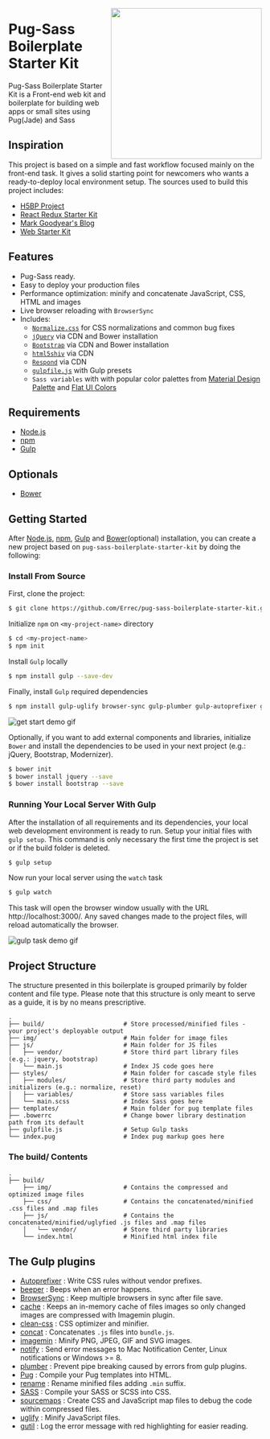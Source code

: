 <a><img src="http://res.cloudinary.com/dt4qeehms/image/upload/v1494509335/logo_njvnrz.png" height="300" align="right"></a>

# Pug-Sass Boilerplate Starter Kit

Pug-Sass Boilerplate Starter Kit is a Front-end web kit and boilerplate for building web apps or small sites using Pug(Jade) and Sass

## Inspiration

This project is based on a simple and fast workflow focused mainly on the front-end task. It gives a solid starting point for newcomers who wants a ready-to-deploy local environment setup. The sources used to build this project includes:

  * [H5BP Project](https://github.com/h5bp/html5-boilerplate)
  * [React Redux Starter Kit](https://github.com/davezuko/react-redux-starter-kit)
  * [Mark Goodyear's Blog](https://markgoodyear.com/2014/01/getting-started-with-gulp/)
  * [Web Starter Kit](https://github.com/google/web-starter-kit)

## Features

  * Pug-Sass ready.
  * Easy to deploy your production files
  * Performance optimization: minify and concatenate JavaScript, CSS, HTML and images
  * Live browser reloading with `BrowserSync`
  * Includes:
    * [`Normalize.css`](https://necolas.github.com/normalize.css/) for CSS normalizations and common bug fixes
    * [`jQuery`](https://jquery.com/) via CDN and Bower installation
    * [`Bootstrap`](http://getbootstrap.com/) via CDN and Bower installation
    * [`html5shiv`](https://github.com/aFarkas/html5shiv) via CDN
    * [`Respond`](https://github.com/scottjehl/Respond) via CDN
    * [`gulpfile.js`](http://gulpjs.com/) with Gulp presets
    * `Sass variables` with with popular color palettes from [Material Design Palette](https://www.materialpalette.com/) and [Flat UI Colors](https://flatuicolors.com/)

## Requirements

* [Node.js](https://nodejs.org)
* [npm](https://www.npmjs.com)
* [Gulp](http://gulpjs.com/)

## Optionals

* [Bower](https://bower.io/)

## Getting Started

After [Node.js](https://nodejs.org/en/download/), [npm](https://docs.npmjs.com/getting-started/installing-node), [Gulp](https://github.com/gulpjs/gulp/blob/master/docs/getting-started.md) and [Bower](https://bower.io/#install-bower)(optional) installation, you can create a new project based on `pug-sass-boilerplate-starter-kit` by doing the following:

### Install From Source

First, clone the project:

```bash
$ git clone https://github.com/Errec/pug-sass-boilerplate-starter-kit.git <my-project-name>
```

Initialize `npm` on `<my-project-name>` directory

```bash
$ cd <my-project-name>
$ npm init
```

Install `Gulp` locally

```bash
$ npm install gulp --save-dev
```

Finally, install `Gulp` required dependencies

```bash
$ npm install gulp-uglify browser-sync gulp-plumber gulp-autoprefixer gulp-sass gulp-pug gulp-imagemin gulp-cache gulp-clean-css gulp-sourcemaps gulp-concat beeper gulp-util gulp-rename gulp-notify --save-dev
```

![get start demo gif](http://res.cloudinary.com/dt4qeehms/image/upload/v1494619106/boilerplate/gif1.gif)

Optionally, if you want to add external components and libraries, initialize `Bower` and install the dependencies to be used in your next project (e.g.: jQuery, Bootstrap, Modernizer).

```bash
$ bower init
$ bower install jquery --save
$ bower install bootstrap --save
```

### Running Your Local Server With Gulp

After the installation of all requirements and its dependencies, your local web development environment is ready to run. Setup your initial files with `gulp setup`. This command is only necessary the first time the project is set or if the build folder is deleted.

```bash
$ gulp setup
```

Now run your local server using the `watch` task

```bash
$ gulp watch
```

This task will open the browser window usually with the URL http://localhost:3000/. Any saved changes made to the project files, will reload automatically the browser.

![gulp task demo gif](http://res.cloudinary.com/dt4qeehms/image/upload/v1494619106/boilerplate/gif2.gif)

## Project Structure

The structure presented in this boilerplate is grouped primarily by folder content and file type. Please note that this structure is only meant to serve as a guide, it is by no means prescriptive.

```
.
├── build/                      # Store processed/minified files - your project's deployable output
├── img/                        # Main folder for image files
├── js/                         # Main folder for JS files
│   ├── vendor/                 # Store third part library files (e.g.: jquery, bootstrap)
│   └── main.js                 # Index JS code goes here
├── styles/                     # Main folder for cascade style files
│   ├── modules/                # Store third party modules and initializers (e.g.: normalize, reset)
│   ├── variables/              # Store sass variables files
│   └── main.scss               # Index Sass goes here
├── templates/                  # Main folder for pug template files
├── .bowerrc                    # Change bower library destination path from its default
├── gulpfile.js                 # Setup Gulp tasks
└── index.pug                   # Index pug markup goes here
```

### The build/ Contents

```
.
├── build/
    ├── img/                    # Contains the compressed and optimized image files
    ├── css/                    # Contains the concatenated/minified .css files and .map files
    ├── js/                     # Contains the concatenated/minified/uglyfied .js files and .map files
    │   └── vendor/             # Store third party libraries
    └── index.html              # Minified html index file
```

## The Gulp plugins

* [Autoprefixer](https://github.com/postcss/autoprefixer) : Write CSS rules without vendor prefixes.
* [beeper](https://github.com/sindresorhus/beeper) : Beeps when an error happens.
* [BrowserSync](https://github.com/browsersync/browser-sync) : Keep multiple browsers in sync after file save.
* [cache](https://github.com/jgable/gulp-cache) : Keeps an in-memory cache of files images so only changed images are compressed with Imagemin plugin.
* [clean-css](https://github.com/jakubpawlowicz/clean-css) : CSS optimizer and minifier.
* [concat](https://github.com/contra/gulp-concat) : Concatenates `.js` files into `bundle.js`.
* [imagemin](https://github.com/sindresorhus/gulp-imagemin) : Minify PNG, JPEG, GIF and SVG images.
* [notify](https://github.com/mikaelbr/gulp-notify) : Send error messages to Mac Notification Center, Linux notifications or Windows >= 8.
* [plumber](https://github.com/floatdrop/gulp-plumber) : Prevent pipe breaking caused by errors from gulp plugins.
* [Pug](https://github.com/pugjs/gulp-pug) : Compile your Pug templates into HTML.
* [rename](https://github.com/hparra/gulp-rename) : Rename minified files adding `.min` suffix.
* [SASS](https://github.com/dlmanning/gulp-sass) : Compile your SASS or SCSS into CSS.
* [sourcemaps](https://github.com/floridoo/gulp-sourcemaps) : Create CSS and JavaScript map files to debug the code within compressed files.
* [uglify](https://github.com/terinjokes/gulp-uglify) : Minify JavaScript files.
* [gutil](https://github.com/gulpjs/gulp-util) : Log the error message with red highlighting for easier reading.
